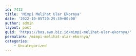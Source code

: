 ```yaml
---
id: 7412
title: 'Mimpi Melihat Ular Ekornya'
date: '2022-10-05T20:29:39+00:00'
author: admin
layout: post
guid: 'https://bos.awn.biz.id/mimpi-melihat-ular-ekornya/'
permalink: /mimpi-melihat-ular-ekornya/
categories:
    - Uncategorized
---
```


